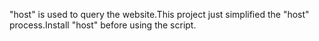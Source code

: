 "host" is used to query the website.This project just simplified the "host" process.Install "host" before using the script.

